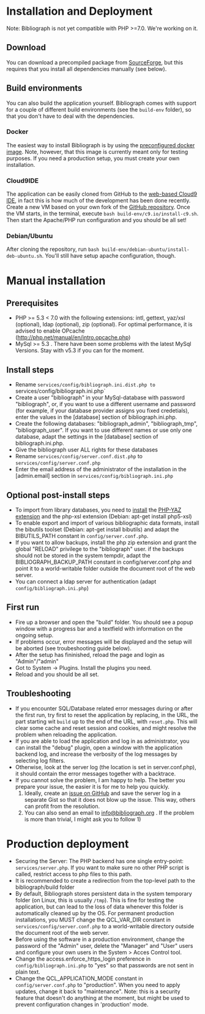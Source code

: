 # Installation and Deployment

Note: Bibliograph is not yet compatible with PHP >=7.0. We're working on it. 

## Download
You can download a precompiled package from [SourceForge](http://sourceforge.net/projects/bibliograph/files/latest/download), but this requires
that you install all dependencies manually (see below).

## Build environments
You can also build the application yourself. Bibliograph comes with support for a 
couple of different build environments (see the `build-env` folder), so that you don't 
have to deal with the dependencies.

### Docker
The easiest way to install Bibliograph is by using the [preconfigured docker image](https://registry.hub.docker.com/u/cboulanger/bibliograph/). Note, however, that 
this image is currently meant only for testing purposes. If you need a production 
setup, you must create your own installation.

### Cloud9IDE
The application can be easily cloned from GitHub to the [web-based Cloud9 IDE](https://c9.io), in fact this is how much of the development has been done recently. Create a new VM based on your own fork of the [GitHub repository](https://github.com/cboulanger/bibliograph). Once the VM 
starts, in the terminal, execute `bash build-env/c9.io/install-c9.sh`. Then start the
Apache/PHP run configuration and you should be all set!

### Debian/Ubuntu
After cloning the repository, run `bash build-env/debian-ubuntu/install-deb-ubuntu.sh`.
You'll still have setup apache configuration, though. 

# Manual installation 

## Prerequisites
- PHP >= 5.3 < 7.0 with the following extensions: intl, gettext, yaz/xsl (optional), 
  ldap  (optional), zip (optional). For optimal performance, it is advised to enable 
  OPcache (http://php.net/manual/en/intro.opcache.php)
- MySql >= 5.3 . There have been some problems with the latest MySql Versions. Stay with
  v5.3 if you can for the moment. 

## Install steps 
- Rename `services/config/bibliograph.ini.dist.php to
  `services/config/bibliograph.ini.php`
- Create a user "bibliograph" in your MySql-database with password "bibliograph", or,
  if you want to use a different username and password (for example, if your database
  provider assigns you fixed credetials), enter the values in the [database] section 
  of bibliograph.ini.php.
- Create the following databases: "bibliograph_admin", "bibliograph_tmp", 
  "bibliograph_user". If you want to use different names or use only one database, 
  adapt the settings in the [database] section of bibliograph.ini.php.
- Give the bibliograph user ALL rights for these databases
- Rename `services/config/server.conf.dist.php` to `services/config/server.conf.php`
- Enter the email address of the administrator of the installation in the 
  [admin.email] section in `services/config/bibliograph.ini.php`

## Optional post-install steps
- To import from library databases, you need to [install](https://code.google.com/p/list8d/wiki/InstallingYaz) the [PHP-YAZ extension](http://www.indexdata.com/phpyaz)
  and the php-xsl extension (Debian: apt-get install php5-xsl)
- To enable export and import of various bibliographic data formats, install the 
  bibutils toolset (Debian: apt-get install bibutils) and adapt the BIBUTILS_PATH 
  constant in `config/server.conf.php`.
- If you want to allow backups, install the php zip extension and grant the global 
  "RELOAD" privilege to the "bibliograph" user. if the backups should not be 
  stored in the system tempdir, adapt the BIBLIOGRAPH_BACKUP_PATH
  constant in config/server.conf.php and point it to a world-writable folder 
  outside the document root of the web server.
- You can connect a ldap server for authentication (adapt `config/bibliograph.ini.php`)

## First run
- Fire up a browser and open the "build" folder. You should see a popup window with 
  a progress bar and a textfield with information on the ongoing setup. 
- If problems occur, error messages will be displayed and the setup will be aborted 
  (see troubeshooting guide below).
- After the setup has fininished, reload the page and login as "Admin"/"admin"
- Got to System -> Plugins. Install the plugins you need.
- Reload and you should be all set.

## Troubleshooting
- If you encounter SQL/Database related error messages during or after the first 
  run, try first to reset the application by replacing, in the URL, the part starting
  wit `build` up to the end of the URL, with `reset.php`. This will clear some
  cache and reset session and cookies, and might resolve the problem when reloading
  the application.
- If you are able to load the application and log in as administrator, you can 
  install the "debug" plugin, open a window with the application backend log, and
  increase the verbosity of the log messages by selecting log filters. 
- Otherwise, look at the server log (the location is set in server.conf.php), it should
  contain the error messages together with a backtrace. 
- If you cannot solve the problem, I am happy to help. The better you prepare your
  issue, the easier it is for me to help you quickly. 
  1. Ideally, create an [issue on GitHub](https://github.com/cboulanger/bibliograph/issues)    and save the server log in a separate Gist so that it does not blow up the issue. 
     This way, others can profit from the resolution.
  2. You can also send an email to info@bibliograph.org . If the problem is more than
     trivial, I might ask you to follow 1) 

# Production deployment
- Securing the Server: The PHP backend has one single entry-point: 
  `services/server.php`. If you want to make sure no other PHP script is called,
  restrict access to php files to this path.
- It is recommended to create a redirection from the top-level path to the 
  bibliograph/build folder
- By default, Bibliograph stores persistent data in the system temporary folder 
  (on Linux, this is usually `/tmp`). This is fine for testing the application,
  but can lead to the loss of data whenever this folder is automatically cleaned
  up by the OS. For permanent production installations, you MUST change the 
  QCL_VAR_DIR constant in `services/config/server.conf.php` to a world-writable
  directory outside the document root of the web server.
- Before using the software in a production environment, change the password of 
  the "Admin" user, delete the "Manager" and "User" users and configure your own 
  users in the System > Acces Control tool.
- Change the access.enforce_https_login preference in `config/bibliograph.ini.php`
  to "yes" so that passwords are not sent in plain text.
- Change the QCL_APPLICATION_MODE constant in `config/server.conf.php` to
  "production". When you need to apply updates, change it back to "maintenance".
  Note: this is a security feature that doesn't do anything at the moment, but
  might be used to prevent configuration changes in 'production' mode. 
